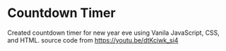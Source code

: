 # Countdown Timer
Created countdown timer for new year eve using Vanila JavaScript, CSS, and HTML.
source code from https://youtu.be/dtKciwk_si4